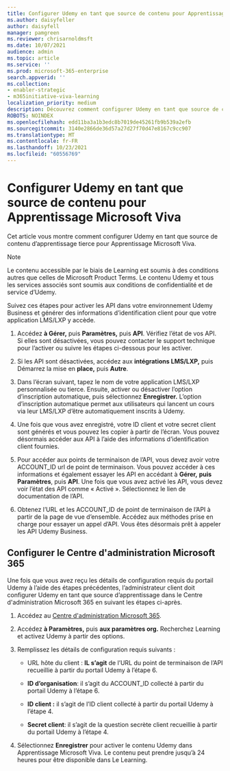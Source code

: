 ```yaml
---
title: Configurer Udemy en tant que source de contenu pour Apprentissage Microsoft Viva
ms.author: daisyfeller
author: daisyfell
manager: pamgreen
ms.reviewer: chrisarnoldmsft
ms.date: 10/07/2021
audience: admin
ms.topic: article
ms.service: ''
ms.prod: microsoft-365-enterprise
search.appverid: ''
ms.collection:
- enabler-strategic
- m365initiative-viva-learning
localization_priority: medium
description: Découvrez comment configurer Udemy en tant que source de contenu d’apprentissage pour Apprentissage Microsoft Viva.
ROBOTS: NOINDEX
ms.openlocfilehash: edd11ba3a1b3edc8b7019de45261fb9b539a2efb
ms.sourcegitcommit: 3140e2866de36d57a27d27f70d47e8167c9cc907
ms.translationtype: MT
ms.contentlocale: fr-FR
ms.lasthandoff: 10/23/2021
ms.locfileid: "60556769"
---
```

# <a name="configure-udemy-as-a-content-source-for-microsoft-viva-learning"></a>Configurer Udemy en tant que source de contenu pour Apprentissage Microsoft Viva

Cet article vous montre comment configurer Udemy en tant que source de contenu d’apprentissage tierce pour Apprentissage Microsoft Viva.

>[!NOTE]
>Le contenu accessible par le biais de Learning est soumis à des conditions autres que celles de Microsoft Product Terms. Le contenu Udemy et tous les services associés sont soumis aux conditions de confidentialité et de service d’Udemy.

Suivez ces étapes pour activer les API dans votre environnement Udemy Business et générer des informations d’identification client pour que votre application LMS/LXP y accède.

1. Accédez **à Gérer,** puis **Paramètres,** puis **API**. Vérifiez l’état de vos API. Si elles sont désactivées, vous pouvez contacter le support technique pour l’activer ou suivre les étapes ci-dessous pour les activer.

    <!--![Image of the API settings.](../media/learning/udemy-1.png)-->

2. Si les API sont désactivées, accédez aux **intégrations LMS/LXP,** puis Démarrez la mise en **place,** puis **Autre**.

    <!--![Image of the Start Set Up > Other page.](../media/learning/udemy-2.png)-->

3. Dans l’écran suivant, tapez le nom de votre application LMS/LXP personnalisée ou tierce. Ensuite, activer ou désactiver l’option d’inscription automatique, puis sélectionnez **Enregistrer.** L’option d’inscription automatique permet aux utilisateurs qui lancent un cours via leur LMS/LXP d’être automatiquement inscrits à Udemy.

    <!--![Image of the LMS/LXP integrations page.](../media/learning/udemy-3.png)-->

4. Une fois que vous avez enregistré, votre ID client et votre secret client sont générés et vous pouvez les copier à partir de l’écran. Vous pouvez désormais accéder aux API à l’aide des informations d’identification client fournies.

    <!--![Image of the generated client ID and secret.](../media/learning/udemy-4.png)-->

5. Pour accéder aux points de terminaison de l’API, vous devez avoir votre ACCOUNT_ID url de point de terminaison. Vous pouvez accéder à ces informations et également essayer les API en accédant à **Gérer,** **puis Paramètres**, puis **API**. Une fois que vous avez activé les API, vous devez voir l’état des API comme « Activé ». Sélectionnez le lien de documentation de l’API.

    <!--![Image of the API page.](../media/learning/udemy-5.png)-->

6. Obtenez l’URL et les ACCOUNT_ID de point de terminaison de l’API à partir de la page de vue d’ensemble. Accédez aux méthodes prise en charge pour essayer un appel d’API. Vous êtes désormais prêt à appeler les API Udemy Business.

    <!--![Image of the Supported methods page.](../media/learning/udemy-6.png)-->

    <!--![Image of the API call page where you can try it out.](../media/learning/udemy-7.png)-->

## <a name="configure-the-microsoft-365-admin-center"></a>Configurer le Centre d'administration Microsoft 365

Une fois que vous avez reçu les détails de configuration requis du portail Udemy à l’aide des étapes précédentes, l’administrateur client doit configurer Udemy en tant que source d’apprentissage dans le Centre d'administration Microsoft 365 en suivant les étapes ci-après.

1. Accédez au [Centre d'administration Microsoft 365](https://admin.microsoft.com).

2. Accédez **à Paramètres,** puis **aux paramètres org.** Recherchez Learning et activez Udemy à partir des options.

3. Remplissez les détails de configuration requis suivants :

    - URL hôte du client : **IL s’agit** de l’URL du point de terminaison de l’API recueillie à partir du portail Udemy à l’étape 6.
    - **ID d’organisation**: il s’agit du ACCOUNT_ID collecté à partir du portail Udemy à l’étape 6.
    - **ID client :** il s’agit de l’ID client collecté à partir du portail Udemy à l’étape 4.
    - **Secret client**: il s’agit de la question secrète client recueillie à partir du portail Udemy à l’étape 4.

      <!--![Image of filled in configuration details.](../media/learning/udemy-8.png)-->

4. Sélectionnez **Enregistrer** pour activer le contenu Udemy dans Apprentissage Microsoft Viva. Le contenu peut prendre jusqu’à 24 heures pour être disponible dans Le Learning.
